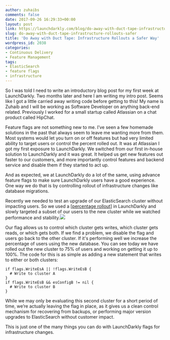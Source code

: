 ```yaml
---
author: zuhaibs
comments: false
date: 2017-09-26 16:29:33+00:00
layout: post
link: https://launchdarkly.com/blog/do-away-with-duct-tape-infrastructure-rollouts-safer/
slug: do-away-with-duct-tape-infrastructure-rollouts-safer
title: 'Do Away with Duct Tape: Infrastructure Rollouts a Safer Way'
wordpress_id: 2038
categories:
- Continuous Delivery
- Feature Management
tags:
- ElasticSearch
- feature flags
- infrastructure
---
```


So I was told I need to write an introductory blog post for my first week at LaunchDarkly. Two months later and here I am writing my intro post. Seems like I got a little carried away writing code before getting to this! My name is Zuhaib and I will be working as Software Developer on anything back-end related. Previously I worked for a small startup called Atlassian on a chat product called HipChat.

Feature flags are not something new to me. I’ve seen a few homemade solutions in the past that always seem to leave me wanting more from them. Most systems would let you turn on or off features but had very limited ability to target users or control the percent rolled out. It was at Atlassian I got my first exposure to LaunchDarkly. We switched from our first in-house solution to LaunchDarkly and it was great. It helped us get new features out faster to our customers, and more importantly control features and backend service and disable them if they started to act up.

And as expected, we at LaunchDarkly do a lot of the same, using advance feature flags to make sure LaunchDarkly users have a good experience. One way we do that is by controlling rollout of infrastructure changes like database migrations. 

Recently we needed to test an upgrade of our ElasticSearch cluster without impacting users. So we used a [[percentage rollout]](https://support.launchdarkly.com/hc/en-us/articles/115002409248-Controlled-and-percentage-rollouts) in LaunchDarkly and slowly targeted a subset of our users to the new cluster while we watched performance and stability.[![](https://blog.launchdarkly.com/wp-content/uploads/2017/09/Screen-Shot-2017-09-21-at-11.01.29-AM-1024x769.png)](https://blog.launchdarkly.com/wp-content/uploads/2017/09/Screen-Shot-2017-09-21-at-11.01.29-AM.png)

Our flag allows us to control which cluster gets writes, which cluster gets reads, or which gets both. If we find a problem, we disable the flag and users go back to the other cluster. If it's performing well we increase the percentage of users using the new database. You can see today we have rolled out the new cluster to 75% of users and working on getting it up to 100%. The code for this is as simple as adding a new statement that writes to either or both clusters:

    
    if flags.WriteEsA || !flags.WriteEsB {
      # Write to cluster A
    }
    if flags.WriteEsB && esConfigB != nil {
      # Write to cluster B
    }
    


While we may only be evaluating this second cluster for a short period of time, we’re actually leaving the flag in place, as it gives us a clean control mechanism for recovering from backups, or performing major version upgrades to ElasticSearch without customer impact.

This is just one of the many things you can do with LaunchDarkly flags for infrastructure changes.
